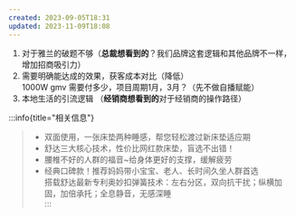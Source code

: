 ```yaml
---  
created: 2023-09-05T18:31  
updated: 2023-11-09T18:08  
---  
```

  
  
1. 对于雅兰的破题不够（**总裁想看到的**？我们品牌这套逻辑和其他品牌不一样，增加招商吸引力）  
2. 需要明确能达成的效果，获客成本对比（降低）  
 1000W gmv 需要付多少，项目周期1月，3月？（先不做自播赋能）  
 3. 本地生活的引流逻辑 （**经销商想看到的**对于经销商的操作路径）  
  
:::info{title="相关信息"}  
>  - 双面使用，一张床垫两种睡感，帮您轻松渡过新床垫适应期  
>  - 舒达三大核心技术，性价比网红款床垫，盲选不出错！  
>  - 腰椎不好的人群的福音~给身体更好的支撑，缓解疲劳  
>  - 经典口碑款！推荐妈妈带小宝宝、老人、长时间久坐人群首选  
>  搭载舒达最新专利奥妙扣弹簧技术：左右分区，双向抗干扰；纵横加固，加倍承托；全息静音，无感深睡  
:::